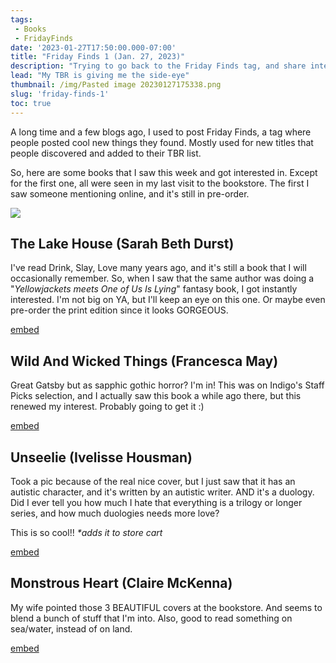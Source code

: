 ```yaml
---
tags:
 - Books
 - FridayFinds
date: '2023-01-27T17:50:00.000-07:00'
title: "Friday Finds 1 (Jan. 27, 2023)"
description: "Trying to go back to the Friday Finds tag, and share interesting books or other things I added to my list"
lead: "My TBR is giving me the side-eye"
thumbnail: /img/Pasted image 20230127175338.png
slug: 'friday-finds-1'
toc: true
---
```


A long time and a few blogs ago, I used to post Friday Finds, a tag where people posted cool new things they found. Mostly used for new titles that people discovered and added to their TBR list.

So, here are some books that I saw this week and got interested in. Except for the first one, all were seen in my last visit to the bookstore. The first I saw someone mentioning online, and it's still in pre-order.

![](img/Pasted%20image%2020230127175338.png)

## The Lake House (Sarah Beth Durst)

I've read Drink, Slay, Love many years ago, and it's still a book that I will occasionally remember. So, when I saw that the same author was doing a "_Yellowjackets meets One of Us Is Lying_" fantasy book, I got instantly interested. I'm not big on YA, but I'll keep an eye on this one. Or maybe even pre-order the print edition since it looks GORGEOUS.

[embed](https://www.harpercollins.com/products/the-lake-house-sarah-beth-durst?variant=40651166154786)

##  Wild And Wicked Things (Francesca May)

Great Gatsby but as sapphic gothic horror? I'm in! This was on Indigo's Staff Picks selection, and I actually saw this book a while ago there, but this renewed my interest. Probably going to get it :)

[embed](https://www.thelesbianreview.com/wild-wicked-things-francesca-may/)

## Unseelie (Ivelisse Housman)

Took a pic because of the real nice cover, but I just saw that it has an autistic character, and it's written by an autistic writer. AND it's a duology. Did I ever tell you how much I hate that everything is a trilogy or longer series, and how much duologies needs more love?

This is so cool!! _*adds it to store cart_

[embed](https://www.harpercollins.ca/9781335428592/unseelie/)

## Monstrous Heart (Claire McKenna)

My wife pointed those 3 BEAUTIFUL covers at the bookstore. And seems to blend a bunch of stuff that I'm into. Also, good to read something on sea/water, instead of on land.

[embed](https://www.harpercollins.com/products/monstrous-heart-the-deepwater-trilogy-book-1-claire-mckenna?variant=32991811207202)